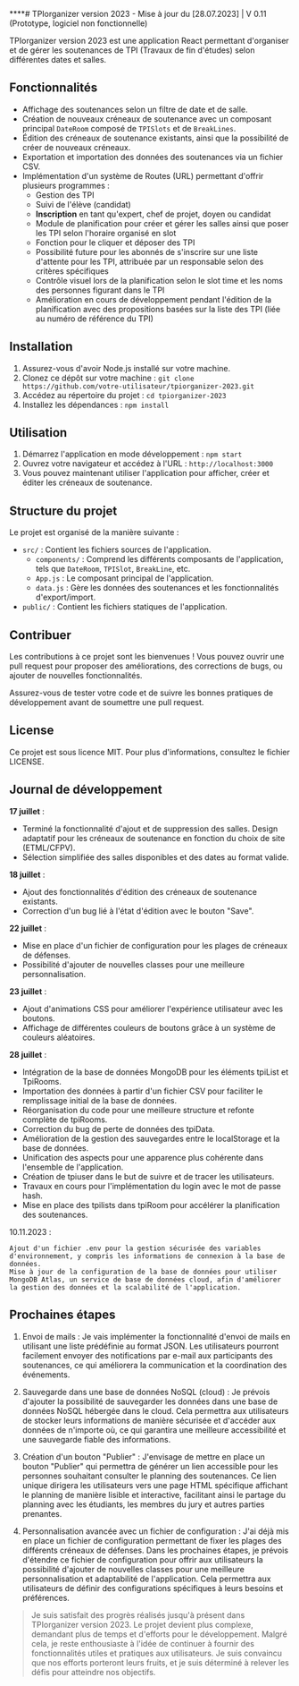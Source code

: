 ****# TPIorganizer version 2023 - Mise à jour du [28.07.2023] | V 0.11 (Prototype, logiciel non fonctionnelle)

TPIorganizer version 2023 est une application React permettant d'organiser et de gérer les soutenances de TPI (Travaux de fin d'études) selon différentes dates et salles.

## Fonctionnalités

- Affichage des soutenances selon un filtre de date et de salle.
- Création de nouveaux créneaux de soutenance avec un composant principal `DateRoom` composé de `TPISlots` et de `BreakLines`.
- Édition des créneaux de soutenance existants, ainsi que la possibilité de créer de nouveaux créneaux.
- Exportation et importation des données des soutenances via un fichier CSV.
- Implémentation d'un système de Routes (URL) permettant d'offrir plusieurs programmes :
  - Gestion des TPI
  - Suivi de l'élève (candidat)
  - **Inscription** en tant qu'expert, chef de projet, doyen ou candidat
  - Module de planification pour créer et gérer les salles ainsi que poser les TPI selon l'horaire organisé en slot
  - Fonction pour le cliquer et déposer des TPI
  - Possibilité future pour les abonnés de s'inscrire sur une liste d'attente pour les TPI, attribuée par un responsable selon des critères spécifiques
  - Contrôle visuel lors de la planification selon le slot time et les noms des personnes figurant dans le TPI
  - Amélioration en cours de développement pendant l'édition de la planification avec des propositions basées sur la liste des TPI (liée au numéro de référence du TPI)

## Installation

1. Assurez-vous d'avoir Node.js installé sur votre machine.
2. Clonez ce dépôt sur votre machine : `git clone https://github.com/votre-utilisateur/tpiorganizer-2023.git`
3. Accédez au répertoire du projet : `cd tpiorganizer-2023`
4. Installez les dépendances : `npm install`

## Utilisation

1. Démarrez l'application en mode développement : `npm start`
2. Ouvrez votre navigateur et accédez à l'URL : `http://localhost:3000`
3. Vous pouvez maintenant utiliser l'application pour afficher, créer et éditer les créneaux de soutenance.

## Structure du projet

Le projet est organisé de la manière suivante :

- `src/` : Contient les fichiers sources de l'application.
  - `components/` : Comprend les différents composants de l'application, tels que `DateRoom`, `TPISlot`, `BreakLine`, etc.
  - `App.js` : Le composant principal de l'application.
  - `data.js` : Gère les données des soutenances et les fonctionnalités d'export/import.
- `public/` : Contient les fichiers statiques de l'application.

## Contribuer

Les contributions à ce projet sont les bienvenues ! Vous pouvez ouvrir une pull request pour proposer des améliorations, des corrections de bugs, ou ajouter de nouvelles fonctionnalités.

Assurez-vous de tester votre code et de suivre les bonnes pratiques de développement avant de soumettre une pull request.

## License

Ce projet est sous licence MIT. Pour plus d'informations, consultez le fichier LICENSE.

## Journal de développement

**17 juillet** :

- Terminé la fonctionnalité d'ajout et de suppression des salles. Design adaptatif pour les créneaux de soutenance en fonction du choix de site (ETML/CFPV). 
- Sélection simplifiée des salles disponibles et des dates au format valide.

**18 juillet** :

- Ajout des fonctionnalités d'édition des créneaux de soutenance existants. 
- Correction d'un bug lié à l'état d'édition avec le bouton "Save".

**22 juillet** : 

- Mise en place d'un fichier de configuration pour les plages de créneaux de défenses. 
- Possibilité d'ajouter de nouvelles classes pour une meilleure personnalisation.

**23 juillet** :

- Ajout d'animations CSS pour améliorer l'expérience utilisateur avec les boutons.
- Affichage de différentes couleurs de boutons grâce à un système de couleurs aléatoires.

**28 juillet** :

- Intégration de la base de données MongoDB pour les éléments tpiList et TpiRooms.
- Importation des données à partir d'un fichier CSV pour faciliter le remplissage initial de la base de données.
- Réorganisation du code pour une meilleure structure et refonte complète de tpiRooms.
- Correction du bug de perte de données des tpiData.
- Amélioration de la gestion des sauvegardes entre le localStorage et la base de données.
- Unification des aspects pour une apparence plus cohérente dans l'ensemble de l'application.
- Création de tpiuser dans le but de suivre et de tracer les utilisateurs.
- Travaux en cours pour l'implémentation du login avec le mot de passe hash.
- Mise en place des tpilists dans tpiRoom pour accélérer la planification des soutenances.

10.11.2023 :

    Ajout d'un fichier .env pour la gestion sécurisée des variables d'environnement, y compris les informations de connexion à la base de données.
    Mise à jour de la configuration de la base de données pour utiliser MongoDB Atlas, un service de base de données cloud, afin d'améliorer la gestion des données et la scalabilité de l'application.


## Prochaines étapes

1. Envoi de mails : Je vais implémenter la fonctionnalité d'envoi de mails en utilisant une liste prédéfinie au format JSON. Les utilisateurs pourront facilement envoyer des notifications par e-mail aux participants des soutenances, ce qui améliorera la communication et la coordination des événements.

2. Sauvegarde dans une base de données NoSQL (cloud) : Je prévois d'ajouter la possibilité de sauvegarder les données dans une base de données NoSQL hébergée dans le cloud. Cela permettra aux utilisateurs de stocker leurs informations de manière sécurisée et d'accéder aux données de n'importe où, ce qui garantira une meilleure accessibilité et une sauvegarde fiable des informations.

3. Création d'un bouton "Publier" : J'envisage de mettre en place un bouton "Publier" qui permettra de générer un lien accessible pour les personnes souhaitant consulter le planning des soutenances. Ce lien unique dirigera les utilisateurs vers une page HTML spécifique affichant le planning de manière lisible et interactive, facilitant ainsi le partage du planning avec les étudiants, les membres du jury et autres parties prenantes.

4. Personnalisation avancée avec un fichier de configuration : J'ai déjà mis en place un fichier de configuration permettant de fixer les plages des différents créneaux de défenses. Dans les prochaines étapes, je prévois d'étendre ce fichier de configuration pour offrir aux utilisateurs la possibilité d'ajouter de nouvelles classes pour une meilleure personnalisation et adaptabilité de l'application. Cela permettra aux utilisateurs de définir des configurations spécifiques à leurs besoins et préférences.

>Je suis satisfait des progrès réalisés jusqu'à présent dans TPIorganizer version 2023. Le projet devient plus complexe, demandant plus de temps et d'efforts pour le développement. Malgré cela, je reste enthousiaste à l'idée de continuer à fournir des fonctionnalités utiles et pratiques aux utilisateurs. Je suis convaincu que nos efforts porteront leurs fruits, et je suis déterminé à relever les défis pour atteindre nos objectifs.
